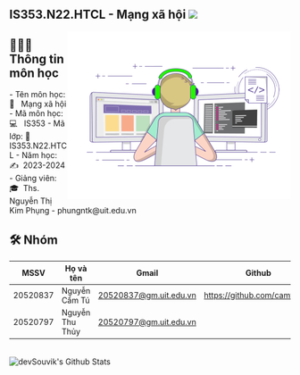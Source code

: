 <h2> IS353.N22.HTCL - Mạng xã hội <img src="https://github.com/souvikguria98/souvikguria98/blob/master/Hi.gif" width="25"></h2>
<img align="right" alt="GIF" src="https://raw.githubusercontent.com/devSouvik/devSouvik/master/gif3.gif" width="400"/>

<h2> 👨🏻‍💻 Thông tin môn học </h2>
- Tên môn học: 🔭 &nbsp; Mạng xã hội
- Mã môn học: 💻 &nbsp; IS353
- Mã lớp: 🌱 &nbsp; IS353.N22.HTCL
- Năm học: ✍️&nbsp; 2023-2024
- Giảng viên: 🎓&nbsp; Ths. Nguyễn Thị Kim Phụng - phungntk@uit.edu.vn

<h2>🛠 Nhóm</h2>

| MSSV | Họ và tên | Gmail | Github |
|--------------|-------|------|-------|
| 20520837 | Nguyễn Cẩm Tú | 20520837@gm.uit.edu.vn | https://github.com/camtu837 
| 20520797 | Nguyễn Thu Thủy | 20520797@gm.uit.edu.vn |  

<br>

<img align="center" src="https://github-readme-stats.vercel.app/api?username=devSouvik&include_all_commits=true&count_private=true&show_icons=true&line_height=20&title_color=7A7ADB&icon_color=2234AE&text_color=D3D3D3&bg_color=0,000000,130F40" alt="devSouvik's Github Stats">

</br>




